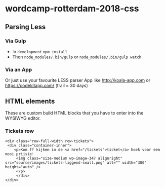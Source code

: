 # wordcamp-rotterdam-2018-css

## Parsing Less

### Via Gulp

- In `development` `npm install`
- Then `node_modules/.bin/gulp` or `node_modules/.bin/gulp watch`

### Via an App
Or just use your favourite LESS parser App like http://koala-app.com or https://codekitapp.com/ (trail = 30 days)

## HTML elements
These are custom build HTML blocks that you have to enter into the WYSIWYG editor.

### Tickets row
 

```
<div class="row-full-width row-tickets">
 <div class="container-inner">
 	<p>Kom ff kijken in de <a href="/tickets">ticket</a> hoek voor een mooi prijsie!
	 <img class="size-medium wp-image-347 alignright" src="source/images/tickets-liggend-small.png" alt="" width="300" height="auto" />
	 </p>
	 </div>
</div>
```
